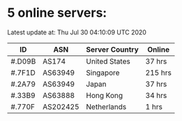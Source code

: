 # 5 online servers:

Latest update at: Thu Jul 30 04:10:09 UTC 2020

| ID | ASN | Server Country | Online |
| -- | --- | -------------- | ------ |
| #.D09B | AS174 | United States | 37 hrs |
| #.7F1D | AS63949 | Singapore | 215 hrs |
| #.2A79 | AS63949 | Japan | 37 hrs |
| #.33B9 | AS63888 | Hong Kong | 34 hrs |
| #.770F | AS202425 | Netherlands | 1 hrs |


